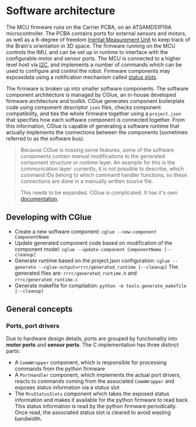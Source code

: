 Software architecture
=====================

The MCU firmware runs on the Carrier PCBA, on an ATSAMD51P19A microcontroller. The PCBA contains
ports for external sensors and motors, as well as a 6-degree of freedom [Inertial Measurement Unit](gyro.md)
to keep track of the Brain's orientation in 3D space. The firmware running on the MCU controls
the IMU, and can be set up in runtime to interface with the configurable motor and sensor ports.
The MCU is connected to a higher level host via [I2C](i2c.md), and implements a number of commands
which can be used to configure and control the robot. Firmware components may exposedata
using a notification mechanism called [status slots](slots.md).

The firmware is broken up into smaller software components. The software component architecture is
managed by CGlue, an in-house developed firmware architecture and toolkit. CGlue
generates component boilerplate code using component descriptor `json` files, checks component
compatibility, and ties the whole firmware together using a `project.json` that specifies how each
software component is connected together. From this information, CGlue is capable of generating
a software runtime that actually implements the connections between the components (sometimes
referred to as the software bus).

> Because CGlue is missing some features, some of the software components contain manual modifications to the generated component structure or runtime layer.
> An example for this is the communication layer: currently, it is not possible to describe, which command IDs belong to which command handler functions, so these connections are done in a manually written source file.

> This needs to be expanded. CGlue is complicated. It has it's own [documentation](https://github.com/STEAM-Academy-PRO/revolution-robotics-CGlue?tab=readme-ov-file#cglue--).

Developing with CGlue
---------------------

* Create a new software component: `cglue --new-component ComponentName`
* Update generated component code based on modification of the component model: `cglue --update-component ComponentName [--cleanup]`
* Generate runtime based on the project.json configuration: `cglue --generate --cglue-output=rrrc/generated_runtime [--cleanup]`
  The generated files are: `rrrc/generated_runtime.h` and `rrrc/generated_runtime.c`
* Generate makefile for compilation: `python -m tools.generate_makefile [--cleanup]`

General concepts
----------------

### Ports, port drivers

Due to hardware design details, ports are grouped by functionality into **motor ports** and **sensor ports**.
The C implementation has three distinct parts:
- A `CommWrapper` component, which is responsible for processing commands from the python firmware
- A `PortHandler` component, which implements the actual port drivers, reacts to commands coming
  from the associated `CommWrapper` and exposes status information via a status slot
- The `McuStatusSlots` component which takes the exposed status information and makes it available
  for the python firmware to read back. This status information is read by the python firmware
  periodically. Once read, the associated status slot is cleared to avoid wasting bandwidth.